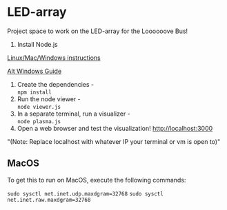 # LED-array

Project space to work on the LED-array for the Loooooove Bus! 

1. Install Node.js 
 
[Linux/Mac/Windows instructions](https://nodejs.org/en/download/package-manager/)
 
[Alt Windows Guide](http://blog.teamtreehouse.com/install-node-js-npm-windows)
1. Create the dependencies -  
  `npm install`
1. Run the node viewer -  
  `node viewer.js`
1. In a separate terminal, run a visualizer -  
  `node plasma.js`
1. Open a web browser and test the visualization! [http://localhost:3000](http://localhost:3000)
 
"(Note: Replace localhost with whatever IP your terminal or vm is open to)"

## MacOS

To get this to run on MacOS, execute the following commands:

`sudo sysctl net.inet.udp.maxdgram=32768`
`sudo sysctl net.inet.raw.maxdgram=32768`

